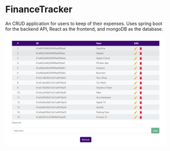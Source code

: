 # FinanceTracker
An CRUD application for users to keep of their expenses.  Uses spring boot for the backend API, React as the frontend, and mongoDB as the database.

![Client View](images/financeTracker.PNG)

